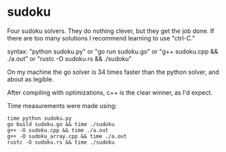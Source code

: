 # sudoku

Four sudoku solvers. They do nothing clever, but they get the job done. If there are too many solutions I recommend learning to use "ctrl-C."

syntax: "python sudoku.py" or "go run sudoku.go" or "g++ sudoku.cpp && ./a.out" or "rustc -O sudoku.rs && ./sudoku"

On my machine the go solver is 34 times faster than the python solver, and about as legible.

After compiling with optimizations, c++ is the clear winner, as I'd expect.

Time measurements were made using:

```
time python sudoku.py
go build sudoku.go && time ./sudoku
g++ -O sudoku.cpp && time ./a.out
g++ -O sudoku_array.cpp && time ./a.out
rustc -O sudoku.rs && time ./sudoku
```

